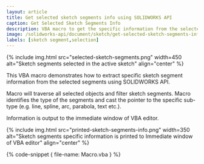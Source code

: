 ```yaml
---
layout: article
title: Get selected sketch segments info using SOLIDWORKS API
caption: Get Selected Sketch Segments Info
description: VBA macro to get the specific information from the selected sketch segments (line, arc, parabola, spline etc.) using SOLIDWORKS API
image: /solidworks-api/document/sketch/get-selected-sketch-segments-info/selected-sketch-segments.png
labels: [sketch segment,selection]
---
```

{% include img.html src="selected-sketch-segments.png" width=450 alt="Sketch segments selected in the active sketch" align="center" %}

This VBA macro demonstrates how to extract specific sketch segment information from the selected segments using SOLIDWORKS API.

Macro will traverse all selected objects and filter sketch segments. Macro identifies the type of the segments and cast the pointer to the specific sub-type (e.g. line, spline, arc, parabola, text etc.).

Information is output to the immediate window of VBA editor.

{% include img.html src="printed-sketch-segments-info.png" width=350 alt="Sketch segments specific information is printed to Immediate window of VBA editor" align="center" %}

{% code-snippet { file-name: Macro.vba } %}
